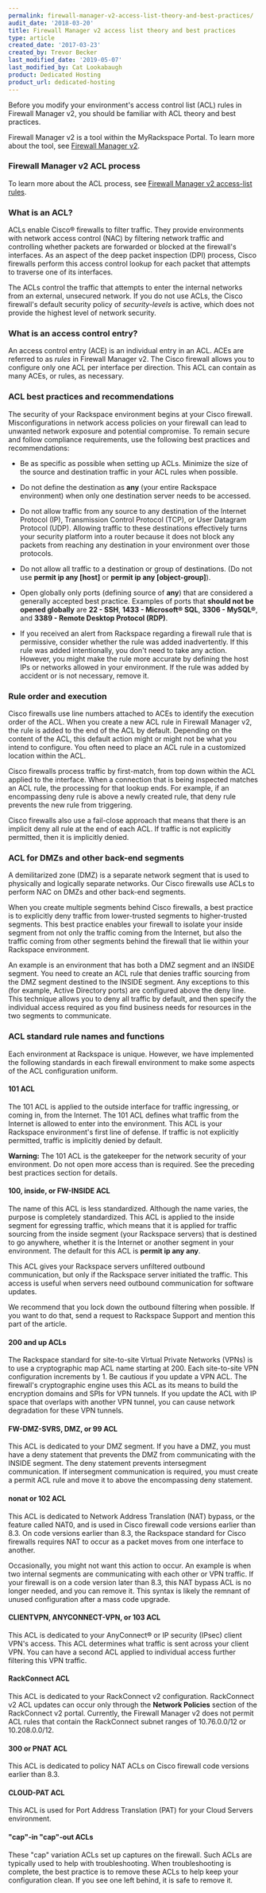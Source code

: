 ```yaml
---
permalink: firewall-manager-v2-access-list-theory-and-best-practices/
audit_date: '2018-03-20'
title: Firewall Manager v2 access list theory and best practices
type: article
created_date: '2017-03-23'
created_by: Trevor Becker
last_modified_date: '2019-05-07'
last_modified_by: Cat Lookabaugh
product: Dedicated Hosting
product_url: dedicated-hosting
---
```


Before you modify your environment's access control list (ACL) rules in Firewall Manager v2, you should be familiar with ACL theory and best practices.

Firewall Manager v2 is a tool within the MyRackspace Portal. To learn more about the tool, see [Firewall Manager v2](/support/how-to/firewall-manager-v2).

### Firewall Manager v2 ACL process

To learn more about the ACL process, see [Firewall Manager v2 access-list rules](/support/how-to/firewall-manager-v2-access-list-rules).

### What is an ACL?

ACLs enable Cisco&reg; firewalls to filter traffic. They provide environments with network access control (NAC) by filtering network traffic and controlling whether packets are forwarded or blocked at the firewall's interfaces. As an aspect of the deep packet inspection (DPI) process, Cisco firewalls perform this access control lookup for each packet that attempts to traverse one of its interfaces.

The ACLs control the traffic that attempts to enter the internal networks from an external, unsecured network. If you do not use ACLs, the Cisco firewall's default security policy of _security-levels_ is active, which does not provide the highest level of network security.

### What is an access control entry?

An access control entry (ACE) is an individual entry in an ACL. ACEs are referred to as _rules_ in Firewall Manager v2. The Cisco firewall allows you to configure only one ACL per interface per direction. This ACL can contain as many ACEs, or rules, as necessary.

### ACL best practices and recommendations

The security of your Rackspace environment begins at your Cisco firewall. Misconfigurations in network access policies on your firewall can lead to unwanted network exposure and potential compromise. To remain secure and follow compliance requirements, use the following best practices and recommendations:

   - Be as specific as possible when setting up ACLs. Minimize the size of the source and destination traffic in your ACL rules when possible.

   - Do not define the destination as **any** (your entire Rackspace environment) when only one destination server needs to be accessed.

   - Do not allow traffic from any source to any destination of the Internet Protocol (IP), Transmission Control Protocol (TCP), or User Datagram Protocol (UDP). Allowing traffic to these destinations effectively turns your security platform into a router because it does not block any packets from reaching any destination in your environment over those protocols.

   - Do not allow all traffic to a destination or group of destinations. (Do not use **permit ip any [host]** or **permit ip any [object-group]**).

   - Open globally only ports (defining source of **any**) that are considered a generally accepted best practice. Examples of ports that **should not be opened globally** are **22 - SSH**, **1433 - Microsoft&reg; SQL**, **3306 - MySQL&reg;**, and **3389 - Remote Desktop Protocol (RDP)**.
   
   - If you received an alert from Rackspace regarding a firewall rule that is permissive, consider whether the rule was added inadvertently. If this rule was added intentionally, you don't need to take any action. However, you might make the rule more accurate by defining the host IPs or networks allowed in your environment. If the rule was added by accident or is not necessary, remove it.


### Rule order and execution

Cisco firewalls use line numbers attached to ACEs to identify the execution order of the ACL. When you create a new ACL rule in Firewall Manager v2, the rule is added to the end of the ACL by default. Depending on the content of the ACL, this default action might or might not be what you intend to configure. You often need to place an ACL rule in a customized location within the ACL.

Cisco firewalls process traffic by first-match, from top down within the ACL applied to the interface. When a connection that is being inspected matches an ACL rule, the processing for that lookup ends. For example, if an encompassing deny rule is above a newly created rule, that deny rule prevents the new rule from triggering.

Cisco firewalls also use a fail-close approach that means that there is an implicit deny all rule at the end of each ACL. If traffic is not explicitly permitted, then it is implicitly denied.

### ACL for DMZs and other back-end segments

A demilitarized zone (DMZ) is a separate network segment that is used to physically and logically separate networks. Our Cisco firewalls use ACLs to perform NAC on DMZs and other back-end segments.

When you create multiple segments behind Cisco firewalls, a best practice is to explicitly deny traffic from lower-trusted segments to higher-trusted segments. This best practice enables your firewall to isolate your inside segment from not only the traffic coming from the Internet, but also the traffic coming from other segments behind the firewall that lie within your Rackspace environment.

An example is an environment that has both a DMZ segment and an INSIDE segment. You need to create an ACL rule that denies traffic sourcing from the DMZ segment destined to the INSIDE segment. Any exceptions to this (for example, Active Directory ports) are configured above the deny line. This technique allows you to deny all traffic by default, and then specify the individual access required as you find business needs for resources in the two segments to communicate.

### ACL standard rule names and functions

Each environment at Rackspace is unique. However, we have implemented the following standards in each firewall environment to make some aspects of the ACL configuration uniform.

#### 101 ACL

The 101 ACL is applied to the outside interface for traffic ingressing, or coming in, from the Internet. The 101 ACL defines what traffic from the Internet is allowed to enter into the environment. This ACL is your Rackspace environment's first line of defense. If traffic is not explicitly permitted, traffic is implicitly denied by default.

**Warning:** The 101 ACL is the gatekeeper for the network security of your environment. Do not open more access than is required. See the preceding best practices section for details.

#### 100, inside, or FW-INSIDE ACL

The name of this ACL is less standardized. Although the name varies, the purpose is completely standardized. This ACL is applied to the inside segment for egressing traffic, which means that it is applied for traffic sourcing from the inside segment (your Rackspace servers) that is destined to go anywhere, whether it is the Internet or another segment in your environment. The default for this ACL is **permit ip any any**.

This ACL gives your Rackspace servers unfiltered outbound communication, but only if the Rackspace server initiated the traffic. This access is useful when servers need outbound communication for software updates.

We recommend that you lock down the outbound filtering when possible. If you want to do that, send a request to Rackspace Support and mention this part of the article.

#### 200 and up ACLs

The Rackspace standard for site-to-site Virtual Private Networks (VPNs) is to use a cryptographic map ACL name starting at 200. Each site-to-site VPN configuration increments by 1. Be cautious if you update a VPN ACL. The firewall's cryptographic engine uses this ACL as its means to build the encryption domains and SPIs for VPN tunnels. If you update the ACL with IP space that overlaps with another VPN tunnel, you can cause network degradation for these VPN tunnels.

#### FW-DMZ-SVRS, DMZ, or 99 ACL

This ACL is dedicated to your DMZ segment. If you have a DMZ, you must have a deny statement that prevents the DMZ from communicating with the INSIDE segment. The deny statement prevents intersegment communication. If intersegment communication is required, you must create a permit ACL rule and move it to above the encompassing deny statement.

#### nonat or 102 ACL

This ACL is dedicated to Network Address Translation (NAT) bypass, or the feature called NAT0, and is used in Cisco firewall code versions earlier than 8.3. On code versions earlier than 8.3, the Rackspace standard for Cisco firewalls requires NAT to occur as a packet moves from one interface to another.

Occasionally, you might not want this action to occur. An example is when two internal segments are communicating with each other or VPN traffic. If your firewall is on a code version later than 8.3, this NAT bypass ACL is no longer needed, and you can remove it. This syntax is likely the remnant of unused configuration after a mass code upgrade.

#### CLIENTVPN, ANYCONNECT-VPN, or 103 ACL

This ACL is dedicated to your AnyConnect&reg; or IP security (IPsec) client VPN's access. This ACL determines what traffic is sent across your client VPN. You can have a second ACL applied to individual access further filtering this VPN traffic.

#### RackConnect ACL

This ACL is dedicated to your RackConnect v2 configuration. RackConnect v2 ACL updates can occur only through the **Network Policies** section of the RackConnect v2 portal. Currently, the Firewall Manager v2 does not permit ACL rules that contain the RackConnect subnet ranges of 10.76.0.0/12 or 10.208.0.0/12.

#### 300 or PNAT ACL

This ACL is dedicated to policy NAT ACLs on Cisco firewall code versions earlier than 8.3.

#### CLOUD-PAT ACL

This ACL is used for Port Address Translation (PAT) for your Cloud Servers environment.

#### "cap"-in "cap"-out ACLs

These "cap" variation ACLs set up captures on the firewall. Such ACLs are typically used to help with troubleshooting. When troubleshooting is complete, the best practice is to remove these ACLs to help keep your configuration clean. If you see one left behind, it is safe to remove it.
